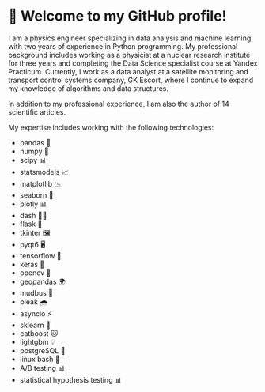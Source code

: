 
# 👋 Welcome to my GitHub profile! 

I am a physics engineer specializing in data analysis and machine learning with two years of experience in Python programming. My professional background includes working as a physicist at a nuclear research institute for three years and completing the Data Science specialist course at Yandex Practicum. Currently, I work as a data analyst at a satellite monitoring and transport control systems company, GK Escort, where I continue to expand my knowledge of algorithms and data structures.

In addition to my professional experience, I am also the author of 14 scientific articles. 

My expertise includes working with the following technologies: 
- pandas 🐼 
- numpy 🔢 
- scipy 📊 
- statsmodels 📈 
- matplotlib 📉 
- seaborn 🌊 
- plotly 📊 
- dash 🏃‍♀️ 
- flask 🍶 
- tkinter 🖼️ 
- pyqt6 🖥️ 
- tensorflow 🤖 
- keras 🧠 
- opencv 📸 
- geopandas 🌍 
- mudbus 🌊 
- bleak 🌧️ 
- asyncio ⚡ 
- sklearn 🧮 
- catboost 🐱 
- lightgbm 💡 
- postgreSQL 🐘 
- linux bash 🐧 
- A/B testing 📊 
- statistical hypothesis testing 📊 



<!--
**IgorMitrofanov/IgorMitrofanov** is a ✨ _special_ ✨ repository because its `README.md` (this file) appears on your GitHub profile.

Here are some ideas to get you started:

- 🔭 I’m currently working on ...
- 🌱 I’m currently learning ...
- 👯 I’m looking to collaborate on ...
- 🤔 I’m looking for help with ...
- 💬 Ask me about ...
- 📫 How to reach me: ...
- 😄 Pronouns: ...
- ⚡ Fun fact: ...
-->
